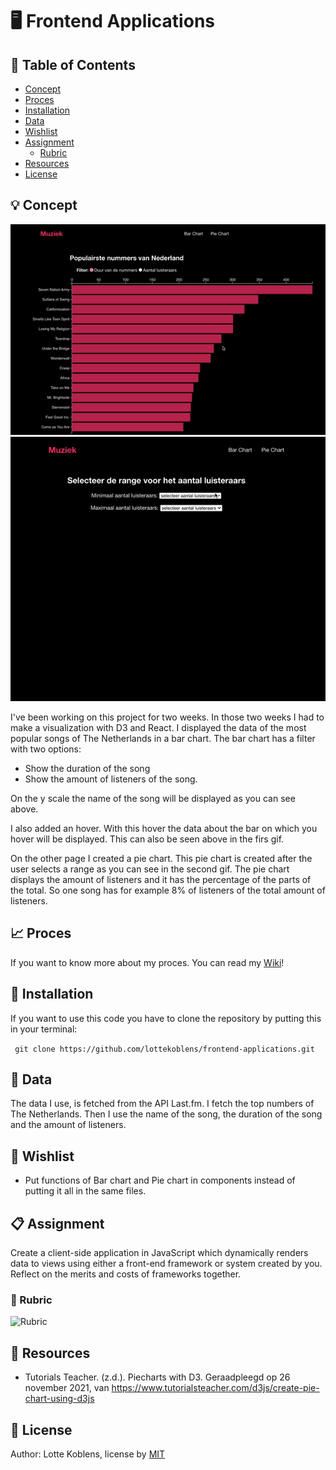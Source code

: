 # :desktop_computer: Frontend Applications

## :bookmark_tabs:	 Table of Contents

* [Concept](https://github.com/lottekoblens/frontend-applications#bulb-concept)
* [Proces](https://github.com/lottekoblens/frontend-applications#chart_with_upwards_trend-proces)
* [Installation](https://github.com/lottekoblens/frontend-applications#wrench-installation)
* [Data](https://github.com/lottekoblens/frontend-applications/#file_folder-data)
* [Wishlist](https://github.com/lottekoblens/frontend-applications#pencil-wishlist)
* [Assignment](https://github.com/lottekoblens/frontend-applications#clipboard-assignment)
  * [Rubric](https://github.com/lottekoblens/frontend-applications#page_facing_up-rubric)
* [Resources](https://github.com/lottekoblens/frontend-applications#mag_right-resources)
* [License](https://github.com/lottekoblens/frontend-applications#page_with_curl-license)

## :bulb: Concept

![Bar chart](https://github.com/lottekoblens/frontend-applications/blob/main/barchart.gif) ![Pie chart](https://github.com/lottekoblens/frontend-applications/blob/main/piechart.gif)

I've been working on this project for two weeks. In those two weeks I had to make a visualization with D3 and React. I displayed the data of the most popular songs of The Netherlands in a bar chart. The bar chart has a filter with two options:

* Show the duration of the song
* Show the amount of listeners of the song.

On the y scale the name of the song will be displayed as you can see above. 

I also added an hover. With this hover the data about the bar on which you hover will be displayed. This can also be seen above in the firs gif.

On the other page I created a pie chart. This pie chart is created after the user selects a range as you can see in the second gif. The pie chart displays the amount of listeners and it has the percentage of the parts of the total. So one song has for example 8% of listeners of the total amount of listeners.

## :chart_with_upwards_trend: Proces

If you want to know more about my proces. You can read my [Wiki](https://github.com/lottekoblens/frontend-applications/wiki)!

## :wrench: Installation

If you want to use this code you have to clone the repository by putting this in your terminal: 

``` git clone https://github.com/lottekoblens/frontend-applications.git```

## :file_folder:	 Data

The data I use, is fetched from the API Last.fm. I fetch the top numbers of The Netherlands. Then I use the name of the song, the duration of the song and the amount of listeners.


## :pencil: Wishlist

* Put functions of Bar chart and Pie chart in components instead of putting it all in the same files.

## :clipboard: Assignment

Create a client-side application in JavaScript which dynamically renders data to views using either a front-end framework or system created by you. Reflect on the merits and costs of frameworks together.

### :page_facing_up: Rubric

![Rubric](./Rubric.png)

## :mag_right: Resources

* Tutorials Teacher. (z.d.). Piecharts with D3. Geraadpleegd op 26 november 2021, van https://www.tutorialsteacher.com/d3js/create-pie-chart-using-d3js

## :page_with_curl: License

Author: Lotte Koblens, license by [MIT](https://github.com/lottekoblens/frontend-applications/blob/main/LICENSE)

